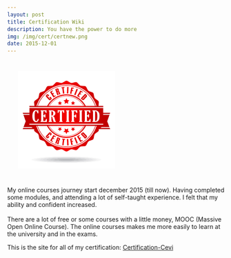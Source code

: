 ```yaml
---
layout: post
title: Certification Wiki
description: You have the power to do more
img: /img/cert/certnew.png
date: 2015-12-01
---
```



<img class="col one right" src="/img/cert/cert2.png" style="padding:25px">

My online courses journey start december 2015 (till now). Having completed some modules, and attending a lot of self-taught experience. I felt that my ability and confident increased. 
<Br>
<Br>
There are a lot of free or some courses with a little money, MOOC (Massive Open Online Course). The online courses makes me more easily to learn at the university and in the exams. 

This is the site for all of my certification: <a href="https://certification.gitbook.io/cevi/">Certification-Cevi</a>
